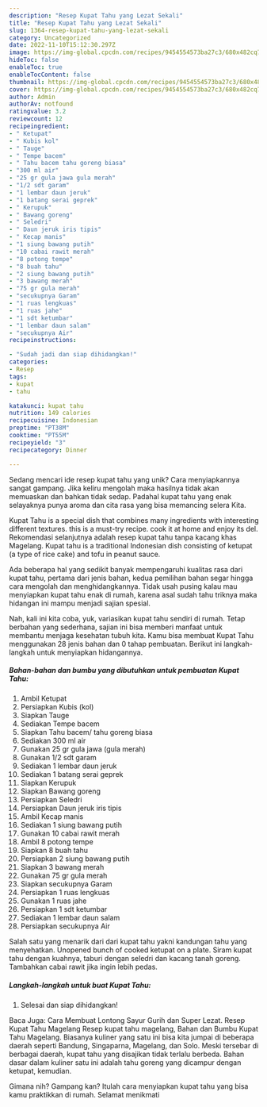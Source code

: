 ```yaml
---
description: "Resep Kupat Tahu yang Lezat Sekali"
title: "Resep Kupat Tahu yang Lezat Sekali"
slug: 1364-resep-kupat-tahu-yang-lezat-sekali
category: Uncategorized
date: 2022-11-10T15:12:30.297Z
image: https://img-global.cpcdn.com/recipes/9454554573ba27c3/680x482cq70/kupat-tahu-foto-resep-utama.jpg
hideToc: false
enableToc: true
enableTocContent: false
thumbnail: https://img-global.cpcdn.com/recipes/9454554573ba27c3/680x482cq70/kupat-tahu-foto-resep-utama.jpg
cover: https://img-global.cpcdn.com/recipes/9454554573ba27c3/680x482cq70/kupat-tahu-foto-resep-utama.jpg
author: Admin
authorAv: notfound
ratingvalue: 3.2
reviewcount: 12
recipeingredient:
- " Ketupat"
- " Kubis kol"
- " Tauge"
- " Tempe bacem"
- " Tahu bacem tahu goreng biasa"
- "300 ml air"
- "25 gr gula jawa gula merah"
- "1/2 sdt garam"
- "1 lembar daun jeruk"
- "1 batang serai geprek"
- " Kerupuk"
- " Bawang goreng"
- " Seledri"
- " Daun jeruk iris tipis"
- " Kecap manis"
- "1 siung bawang putih"
- "10 cabai rawit merah"
- "8 potong tempe"
- "8 buah tahu"
- "2 siung bawang putih"
- "3 bawang merah"
- "75 gr gula merah"
- "secukupnya Garam"
- "1 ruas lengkuas"
- "1 ruas jahe"
- "1 sdt ketumbar"
- "1 lembar daun salam"
- "secukupnya Air"
recipeinstructions:

- "Sudah jadi dan siap dihidangkan!"
categories:
- Resep
tags:
- kupat
- tahu

katakunci: kupat tahu 
nutrition: 149 calories
recipecuisine: Indonesian
preptime: "PT38M"
cooktime: "PT55M"
recipeyield: "3"
recipecategory: Dinner

---
```





Sedang mencari ide resep kupat tahu yang unik? Cara menyiapkannya sangat gampang. Jika keliru mengolah maka hasilnya tidak akan memuaskan dan bahkan tidak sedap. Padahal kupat tahu yang enak selayaknya punya aroma dan cita rasa yang bisa memancing selera Kita.





Kupat Tahu is a special dish that combines many ingredients with interesting different textures. this is a must-try recipe. cook it at home and enjoy its del. Rekomendasi selanjutnya adalah resep kupat tahu tanpa kacang khas Magelang. Kupat tahu is a traditional Indonesian dish consisting of ketupat (a type of rice cake) and tofu in peanut sauce.

Ada beberapa hal yang sedikit banyak mempengaruhi kualitas rasa dari kupat tahu, pertama dari jenis bahan, kedua pemilihan bahan segar hingga cara mengolah dan menghidangkannya. Tidak usah pusing kalau mau menyiapkan kupat tahu enak di rumah, karena asal sudah tahu triknya maka hidangan ini mampu menjadi sajian spesial.






Nah, kali ini kita coba, yuk, variasikan kupat tahu sendiri di rumah. Tetap berbahan yang sederhana, sajian ini bisa memberi manfaat untuk membantu menjaga kesehatan tubuh kita. Kamu bisa membuat Kupat Tahu menggunakan 28 jenis bahan dan 0 tahap pembuatan. Berikut ini langkah-langkah untuk menyiapkan hidangannya.

<!--inarticleads1-->

##### Bahan-bahan dan bumbu yang dibutuhkan untuk pembuatan Kupat Tahu:

1. Ambil  Ketupat
1. Persiapkan  Kubis (kol)
1. Siapkan  Tauge
1. Sediakan  Tempe bacem
1. Siapkan  Tahu bacem/ tahu goreng biasa
1. Sediakan 300 ml air
1. Gunakan 25 gr gula jawa (gula merah)
1. Gunakan 1/2 sdt garam
1. Sediakan 1 lembar daun jeruk
1. Sediakan 1 batang serai geprek
1. Siapkan  Kerupuk
1. Siapkan  Bawang goreng
1. Persiapkan  Seledri
1. Persiapkan  Daun jeruk iris tipis
1. Ambil  Kecap manis
1. Sediakan 1 siung bawang putih
1. Gunakan 10 cabai rawit merah
1. Ambil 8 potong tempe
1. Siapkan 8 buah tahu
1. Persiapkan 2 siung bawang putih
1. Siapkan 3 bawang merah
1. Gunakan 75 gr gula merah
1. Siapkan secukupnya Garam
1. Persiapkan 1 ruas lengkuas
1. Gunakan 1 ruas jahe
1. Persiapkan 1 sdt ketumbar
1. Sediakan 1 lembar daun salam
1. Persiapkan secukupnya Air


Salah satu yang menarik dari dari kupat tahu yakni kandungan tahu yang menyehatkan. Unopened bunch of cooked ketupat on a plate. Siram kupat tahu dengan kuahnya, taburi dengan seledri dan kacang tanah goreng. Tambahkan cabai rawit jika ingin lebih pedas. 

<!--inarticleads2-->

##### Langkah-langkah untuk buat Kupat Tahu:


1. Selesai dan siap dihidangkan!

Baca Juga: Cara Membuat Lontong Sayur Gurih dan Super Lezat. Resep Kupat Tahu Magelang Resep kupat tahu magelang, Bahan dan Bumbu Kupat Tahu Magelang. Biasanya kuliner yang satu ini bisa kita jumpai di beberapa daerah seperti Bandung, Singaparna, Magelang, dan Solo. Meski tersebar di berbagai daerah, kupat tahu yang disajikan tidak terlalu berbeda. Bahan dasar dalam kuliner satu ini adalah tahu goreng yang dicampur dengan ketupat, kemudian. 

Gimana nih? Gampang kan? Itulah cara menyiapkan kupat tahu yang bisa kamu praktikkan di rumah. Selamat menikmati
